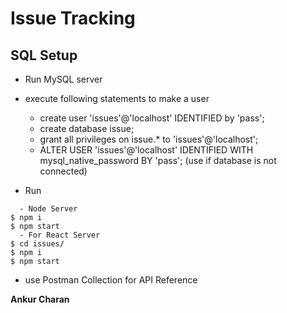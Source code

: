 # Issue Tracking
## SQL Setup


- Run MySQL server
- execute following statements to make a user
	* create user 'issues'@'localhost' IDENTIFIED by 'pass';
	* create database issue;
	* grant all privileges on issue.* to 'issues'@'localhost';
	* ALTER USER 'issues'@'localhost' IDENTIFIED WITH mysql_native_password BY 'pass';
(use if database is not connected)

- Run
```
  - Node Server
$ npm i
$ npm start
  - For React Server
$ cd issues/
$ npm i 
$ npm start
```


- use Postman Collection for API Reference

**Ankur Charan**